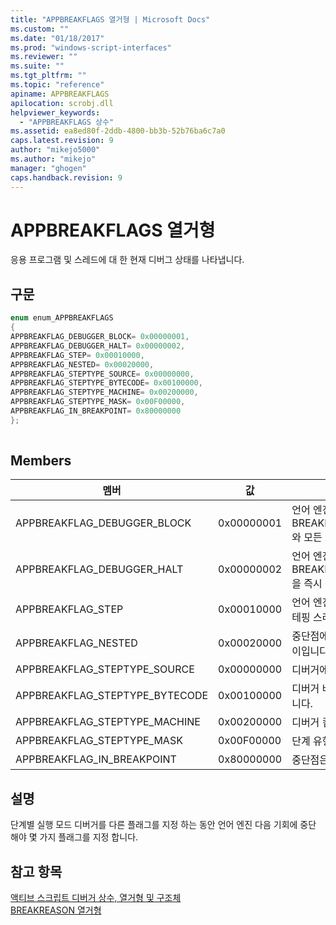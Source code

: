 ```yaml
---
title: "APPBREAKFLAGS 열거형 | Microsoft Docs"
ms.custom: ""
ms.date: "01/18/2017"
ms.prod: "windows-script-interfaces"
ms.reviewer: ""
ms.suite: ""
ms.tgt_pltfrm: ""
ms.topic: "reference"
apiname: APPBREAKFLAGS
apilocation: scrobj.dll
helpviewer_keywords: 
  - "APPBREAKFLAGS 상수"
ms.assetid: ea8ed80f-2ddb-4800-bb3b-52b76ba6c7a0
caps.latest.revision: 9
author: "mikejo5000"
ms.author: "mikejo"
manager: "ghogen"
caps.handback.revision: 9
---
```

# APPBREAKFLAGS 열거형
응용 프로그램 및 스레드에 대 한 현재 디버그 상태를 나타냅니다.  
  
## 구문  
  
```cpp  
enum enum_APPBREAKFLAGS  
{  
APPBREAKFLAG_DEBUGGER_BLOCK= 0x00000001,  
APPBREAKFLAG_DEBUGGER_HALT= 0x00000002,  
APPBREAKFLAG_STEP= 0x00010000,  
APPBREAKFLAG_NESTED= 0x00020000,  
APPBREAKFLAG_STEPTYPE_SOURCE= 0x00000000,  
APPBREAKFLAG_STEPTYPE_BYTECODE= 0x00100000,  
APPBREAKFLAG_STEPTYPE_MACHINE= 0x00200000,  
APPBREAKFLAG_STEPTYPE_MASK= 0x00F00000,  
APPBREAKFLAG_IN_BREAKPOINT= 0x80000000  
};  
  
```  
  
## Members  
  
|멤버|값|설명|  
|--------|-------|--------|  
|APPBREAKFLAG\_DEBUGGER\_BLOCK|0x00000001|언어 엔진은 BREAKREASON\_DEBUGGER\_BLOCK와 모든 스레드를 즉시 중단 해야 합니다.|  
|APPBREAKFLAG\_DEBUGGER\_HALT|0x00000002|언어 엔진 BREAKREASON\_DEBUGGER\_HALT을 즉시 중단 해야 합니다.|  
|APPBREAKFLAG\_STEP|0x00010000|언어 엔진 BREAKREASON\_STEP와 스테핑 스레드를 즉시 중단 해야 합니다.|  
|APPBREAKFLAG\_NESTED|0x00020000|중단점에서 실행을 중첩 된 응용 프로그램이입니다.|  
|APPBREAKFLAG\_STEPTYPE\_SOURCE|0x00000000|디버거에서 소스 수준 단계별 실행입니다.|  
|APPBREAKFLAG\_STEPTYPE\_BYTECODE|0x00100000|디버거 바이트 코드 수준 단계별 실행 됩니다.|  
|APPBREAKFLAG\_STEPTYPE\_MACHINE|0x00200000|디버거 컴퓨터 수준 단계별 실행입니다.|  
|APPBREAKFLAG\_STEPTYPE\_MASK|0x00F00000|단계 유형을 분류 하는 마스크입니다.|  
|APPBREAKFLAG\_IN\_BREAKPOINT|0x80000000|중단점은 진행 중입니다.|  
  
## 설명  
 단계별 실행 모드 디버거를 다른 플래그를 지정 하는 동안 언어 엔진 다음 기회에 중단 해야 몇 가지 플래그를 지정 합니다.  
  
## 참고 항목  
 [액티브 스크립트 디버거 상수, 열거형 및 구조체](../../winscript/reference/active-script-debugger-constants-enumerations-and-structures.md)   
 [BREAKREASON 열거형](../../winscript/reference/breakreason-enumeration.md)